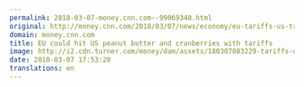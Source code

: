 ```yaml
---
permalink: 2018-03-07-money.cnn.com--99069340.html
original: http://money.cnn.com/2018/03/07/news/economy/eu-tariffs-us-trade-trump-steel-aluminum/index.html
domain: money.cnn.com
title: EU could hit US peanut butter and cranberries with tariffs
image: http://i2.cdn.turner.com/money/dam/assets/180307083229-tariffs-denim-pb-cranberries-780x439.jpg
date: 2018-03-07 17:53:28
translations: en
---
```


